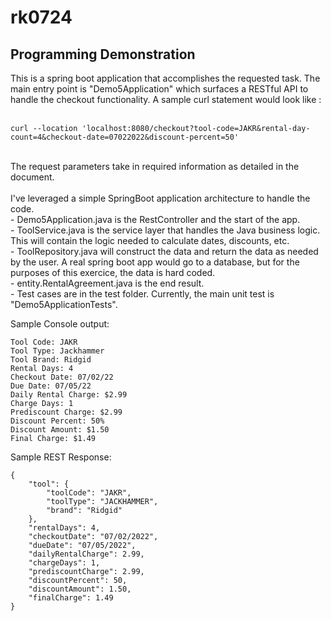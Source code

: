 # rk0724

## Programming Demonstration

This is a spring boot application that accomplishes the requested task. The 
main entry point is "Demo5Application" which surfaces a RESTful API to handle 
the checkout functionality. A sample curl statement would look like : <BR>
<BR>
```
curl --location 'localhost:8080/checkout?tool-code=JAKR&rental-day-count=4&checkout-date=07022022&discount-percent=50'
```
<BR>
The request parameters take in required information as detailed in the document.<BR>
<BR>
I've leveraged a simple SpringBoot application architecture to handle the code. <BR>
- Demo5Application.java is the RestController and the start of the app.<BR>
- ToolService.java is the service layer that handles the Java business logic. This will contain the logic needed to calculate dates, discounts, etc.<BR>
- ToolRepository.java will construct the data and return the data as needed by the user. A real spring boot app would go to a database, but for the purposes of this exercice, the data is hard coded.<BR>
- entity.RentalAgreement.java is the end result. <BR>
- Test cases are in the test folder. Currently, the main unit test is "Demo5ApplicationTests".
<BR>

Sample Console output:
```
Tool Code: JAKR
Tool Type: Jackhammer
Tool Brand: Ridgid
Rental Days: 4
Checkout Date: 07/02/22
Due Date: 07/05/22
Daily Rental Charge: $2.99
Charge Days: 1
Prediscount Charge: $2.99
Discount Percent: 50%
Discount Amount: $1.50
Final Charge: $1.49
```

Sample REST Response:<BR>
```
{
    "tool": {
        "toolCode": "JAKR",
        "toolType": "JACKHAMMER",
        "brand": "Ridgid"
    },
    "rentalDays": 4,
    "checkoutDate": "07/02/2022",
    "dueDate": "07/05/2022",
    "dailyRentalCharge": 2.99,
    "chargeDays": 1,
    "prediscountCharge": 2.99,
    "discountPercent": 50,
    "discountAmount": 1.50,
    "finalCharge": 1.49
}
```

